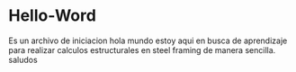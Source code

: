# Hello-Word
Es un archivo de iniciacion
hola mundo estoy aqui en busca de aprendizaje para realizar calculos estructurales  en steel framing de manera sencilla. saludos
